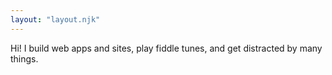 ```yaml
---
layout: "layout.njk"
---
```


Hi! I build web apps and sites, play fiddle tunes, and get distracted by many things.
